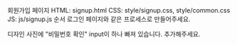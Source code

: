 회원가입 페이지
HTML: signup.html
CSS: style/signup.css, style/common.css
JS: js/signup.js
순서
로그인 페이지와 같은 프로세스로 만들어주세요.

디자인
사진에 "비밀번호 확인" input이 하나 빠져 있습니다.
추가해주세요.